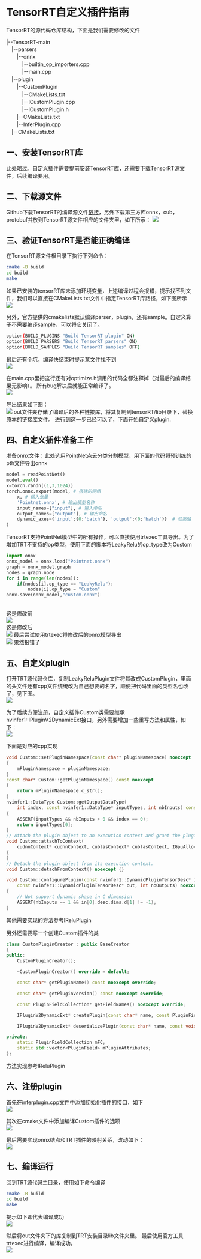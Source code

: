 # TensorRT自定义插件指南
TensorRT的源代码仓库结构，下面是我们需要修改的文件

|--TensorRT-main
<br>　|--parsers
<br>　　|--onnx
<br>　　　|--builtin_op_importers.cpp
<br>　　　|--main.cpp
<br>　|--plugin
<br>　　|--CustomPlugin
<br>　　　|--CMakeLists.txt
<br>　　　|--lCustomPlugin.cpp
<br>　　　|--lCustomPlugin.h
<br>　　|--CMakeLists.txt
<br>　　|--InferPlugin.cpp
<br>　|--CMakeLists.txt

## 一、安装TensorRT库
此处略过。自定义插件需要提前安装TensorRT库，还需要下载TensorRT源文件，后续编译要用。

## 二、下载源文件
Github下载TensorRT的编译源文件[链接](https://github.com/NVIDIA/TensorRT)，另外下载第三方库onnx，cub，protobuf并放到TensorRT源文件相应的文件夹里，如下所示：
![](https://github.com/zhangcheng828/TensorRT-Plugin/blob/main/figs/1.png)
## 三、验证TensorRT是否能正确编译
在TensorRT源文件根目录下执行下列命令：
```bash
cmake -B build
cd build
make
```
如果已安装的tensorRT库未添加环境变量，上述编译过程会报错，提示找不到文件，我们可以直接在CMakeLists.txt文件中指定TensorRT库路径，如下图所示
<br>![](https://github.com/zhangcheng828/TensorRT-Plugin/blob/main/figs/2.png)

另外，官方提供的cmakelists默认编译parser，plugin，还有sample。自定义算子不需要编译sample，可以将它关闭了。
```bash
option(BUILD_PLUGINS "Build TensorRT plugin" ON)
option(BUILD_PARSERS "Build TensorRT parsers" ON)
option(BUILD_SAMPLES "Build TensorRT samples" OFF)
```
最后还有个坑，编译快结束时提示某文件找不到
<br>![](https://github.com/zhangcheng828/TensorRT-Plugin/blob/main/figs/3.png)

在main.cpp里把这行还有对optimize.h调用的代码全都注释掉（对最后的编译结果无影响）。
所有bug解决后就能正常编译了。
<br>![](https://github.com/zhangcheng828/TensorRT-Plugin/blob/main/figs/4.png)

导出结果如下图：
<br>![](https://github.com/zhangcheng828/TensorRT-Plugin/blob/main/figs/5.png)
out文件夹存储了编译后的各种链接库，将其复制到tensorRT/lib目录下，替换原本的链接库文件。
进行到这一步已经可以了，下面开始自定义plugin.

## 四、自定义插件准备工作
准备onnx文件：此处选用PointNet点云分类分割模型，用下面的代码将预训练的pth文件导出onnx
```python
model = readPointNet()
model.eval() 
x=torch.randn((1,3,1024))
torch.onnx.export(model, # 搭建的网络
    x, # 输入张量
    'Pointnet.onnx', # 输出模型名称
    input_names=["input"], # 输入命名
    output_names=["output"], # 输出命名
    dynamic_axes={'input':{0:'batch'}, 'output':{0:'batch'}}  # 动态轴
)
```
TensorRT支持PointNet模型中的所有操作，可以直接使用trtexec工具导出。为了增加TRT不支持的op类型，使用下面的脚本将LeakyRelu的op_type改为Custom
```python
import onnx
onnx_model = onnx.load("Pointnet.onnx")
graph = onnx_model.graph
nodes = graph.node
for i in range(len(nodes)):
    if(nodes[i].op_type == "LeakyRelu"):
        nodes[i].op_type = "Custom"
onnx.save(onnx_model,"custom.onnx")
```
<br>这是修改前
<br>![](https://github.com/zhangcheng828/TensorRT-Plugin/blob/main/figs/6.png)
<br>这是修改后
<br>![](https://github.com/zhangcheng828/TensorRT-Plugin/blob/main/figs/7.png)
最后尝试使用trtexec将修改后的onnx模型导出
<br>![](https://github.com/zhangcheng828/TensorRT-Plugin/blob/main/figs/8.png)
果然报错了
## 五、自定义plugin
打开TRT源代码仓库，复制LeakyReluPlugin文件将其改成CustomPlugin，里面的头文件还有cpp文件统统改为自己想要的名字，顺便把代码里面的类型名也改了，见下图。
<br>![](https://github.com/zhangcheng828/TensorRT-Plugin/blob/main/figs/9.png)

为了后续方便注册，自定义插件Custom类需要继承nvinfer1::IPluginV2DynamicExt接口，另外需要增加一些重写方法和属性，如下：
<br>![](https://github.com/zhangcheng828/TensorRT-Plugin/blob/main/figs/10.png)

下面是对应的cpp实现
```C++
void Custom::setPluginNamespace(const char* pluginNamespace) noexcept
{
    mPluginNamespace = pluginNamespace;
}
const char* Custom::getPluginNamespace() const noexcept
{
    return mPluginNamespace.c_str();
}
nvinfer1::DataType Custom::getOutputDataType(
    int index, const nvinfer1::DataType* inputTypes, int nbInputs) const noexcept
{
    ASSERT(inputTypes && nbInputs > 0 && index == 0);
    return inputTypes[0];
}
// Attach the plugin object to an execution context and grant the plugin the access to some context resource.
void Custom::attachToContext(
    cudnnContext* cudnnContext, cublasContext* cublasContext, IGpuAllocator* gpuAllocator) noexcept
{
}
// Detach the plugin object from its execution context.
void Custom::detachFromContext() noexcept {}

void Custom::configurePlugin(const nvinfer1::DynamicPluginTensorDesc* in, int nbInputs,
    const nvinfer1::DynamicPluginTensorDesc* out, int nbOutputs) noexcept
{
    // Not support dynamic shape in C dimension
    ASSERT(nbInputs == 1 && in[0].desc.dims.d[1] != -1);
}
```

其他需要实现的方法参考IReluPlugin

另外还需要写一个创建Custom插件的类
```C++
class CustomPluginCreator : public BaseCreator
{
public:
    CustomPluginCreator();

    ~CustomPluginCreator() override = default;

    const char* getPluginName() const noexcept override;

    const char* getPluginVersion() const noexcept override;

    const PluginFieldCollection* getFieldNames() noexcept override;

    IPluginV2DynamicExt* createPlugin(const char* name, const PluginFieldCollection* fc) noexcept override;

    IPluginV2DynamicExt* deserializePlugin(const char* name, const void* serialData, size_t serialLength) noexcept override;

private:
    static PluginFieldCollection mFC;
    static std::vector<PluginField> mPluginAttributes;
};
```
方法实现参考IReluPlugin

## 六、注册plugin
首先在inferplugin.cpp文件中添加初始化插件的接口，如下
<br>![](https://github.com/zhangcheng828/TensorRT-Plugin/blob/main/figs/12.png)

其次在cmake文件中添加编译Custom插件的选项
<br>![](https://github.com/zhangcheng828/TensorRT-Plugin/blob/main/figs/13.png)

最后需要实现onnx结点和TRT插件的映射关系，改动如下：
<br>![](https://github.com/zhangcheng828/TensorRT-Plugin/blob/main/figs/14.png)

## 七、编译运行
回到TRT源代码主目录，使用如下命令编译
```bash
cmake -B build
cd build
make
```
提示如下即代表编译成功
<br>![](https://github.com/zhangcheng828/TensorRT-Plugin/blob/main/figs/15.png)

然后将out文件夹下的库复制到TRT安装目录lib文件夹里。
最后使用官方工具trtexec进行编译，编译成功。
<br>![](https://github.com/zhangcheng828/TensorRT-Plugin/blob/main/figs/16.png)


